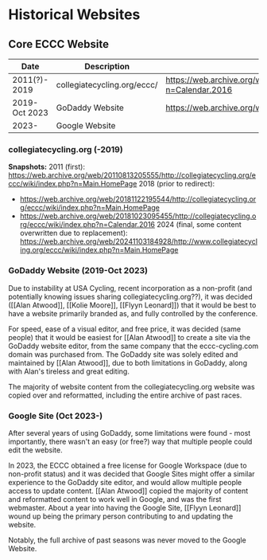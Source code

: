 # Historical Websites

## Core ECCC Website

| Date          | Description                 | Good Snapshot                                                                                               |
| ------------- | --------------------------- | ----------------------------------------------------------------------------------------------------------- |
| 2011(?)- 2019 | collegiatecycling.org/eccc/ | https://web.archive.org/web/20181023095455/http://collegiatecycling.org/eccc/wiki/index.php?n=Calendar.2016 |
| 2019-Oct 2023 | GoDaddy Website             | https://web.archive.org/web/20220605192542/https://eccc-cycling.com/                                        |
| 2023-         | Google Website              |                                                                                                             |

### collegiatecycling.org (-2019)

**Snapshots:**
2011 (first): https://web.archive.org/web/20110813205555/http://collegiatecycling.org/eccc/wiki/index.php?n=Main.HomePage
2018 (prior to redirect):
- https://web.archive.org/web/20181122195544/http://collegiatecycling.org/eccc/wiki/index.php?n=Main.HomePage
- https://web.archive.org/web/20181023095455/http://collegiatecycling.org/eccc/wiki/index.php?n=Calendar.2016
2024 (final, some content overwritten due to replacement): https://web.archive.org/web/20241103184928/http://www.collegiatecycling.org/eccc/wiki/index.php?n=Main.HomePage

### GoDaddy Website (2019-Oct 2023)
Due to instability at USA Cycling, recent incorporation as a non-profit (and potentially knowing issues sharing collegiatecycling.org??), it was decided ([[Alan Atwood]], [[Kolie Moore]], [[Flyyn Leonard]]) that it would be best to have a website primarily branded as, and fully controlled by the conference.

For speed, ease of a visual editor, and free price, it was decided (same people) that it would be easiest for [[Alan Atwood]] to create a site via the GoDaddy website editor, from the same company that the eccc-cycling.com domain was purchased from. The GoDaddy site was solely edited and maintained by [[Alan Atwood]], due to both limitations in GoDaddy, along with Alan's tireless and great editing.

The majority of website content from the collegiatecycling.org website was copied over and reformatted, including the entire archive of past races.

### Google Site (Oct 2023-)
After several years of using GoDaddy, some limitations were found - most importantly, there wasn't an easy (or free?) way that multiple people could edit the website.

In 2023, the ECCC obtained a free license for Google Workspace (due to non-profit status) and it was decided that Google Sites might offer a similar experience to the GoDaddy site editor, and would allow multiple people access to update content. [[Alan Atwood]] copied the majority of content and reformatted content to work well in Google, and was the first webmaster. About a year into having the Google Site, [[Flyyn Leonard]] wound up being the primary person contributing to and updating the website.

Notably, the full archive of past seasons was never moved to the Google Website.